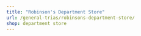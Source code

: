 ```yaml
---
title: "Robinson's Department Store"
url: /general-trias/robinsons-department-store/
shop: department store
---
```

